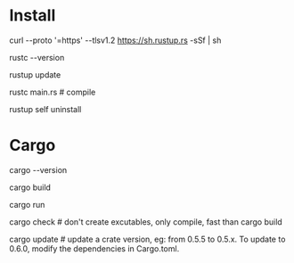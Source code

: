 # Install
curl --proto '=https' --tlsv1.2 https://sh.rustup.rs -sSf | sh

rustc --version

rustup update

rustc main.rs # compile

rustup self uninstall

# Cargo
cargo --version

cargo build

cargo run

cargo check # don't create excutables, only compile, fast than cargo build

cargo update # update a crate version, eg: from 0.5.5 to 0.5.x. To update to 0.6.0, modify the dependencies in Cargo.toml.
